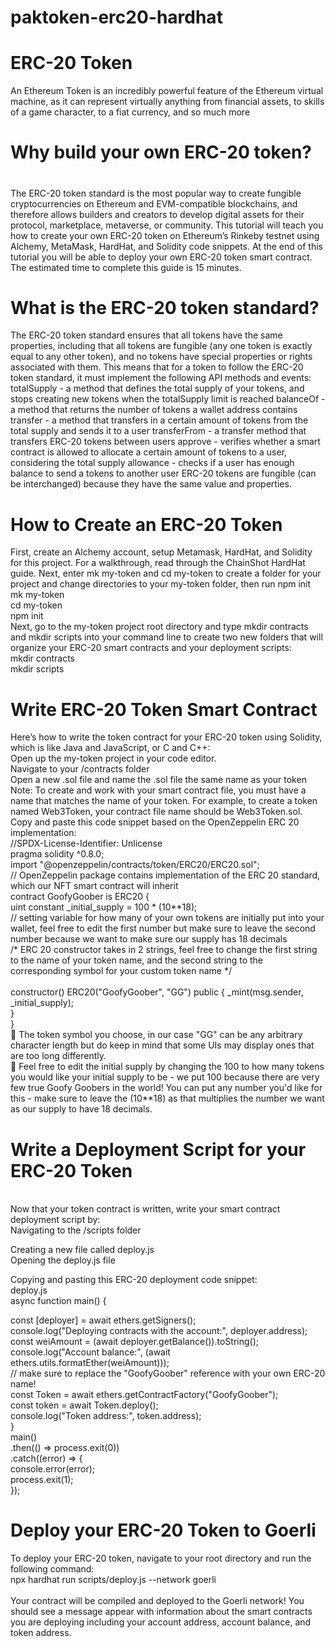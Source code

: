 # paktoken-erc20-hardhat
<h1>ERC-20 Token</h1>
An Ethereum Token is an incredibly powerful feature of the Ethereum virtual machine, as it can represent virtually anything from financial assets, to skills of a game character, to a fiat currency, and so much more
<h1>Why build your own ERC-20 token?<h1></h1>
The ERC-20 token standard is the most popular way to create fungible cryptocurrencies on Ethereum and EVM-compatible blockchains, and therefore allows builders and creators to develop digital assets for their protocol, marketplace, metaverse, or community.
This tutorial will teach you how to create your own ERC-20 token on Ethereum’s Rinkeby testnet using Alchemy, MetaMask, HardHat, and Solidity code snippets. At the end of this tutorial you will be able to deploy your own ERC-20 token smart contract. The estimated time to complete this guide is 15 minutes.
<h1>What is the ERC-20 token standard?</h1>
The ERC-20 token standard ensures that all tokens have the same properties, including that all tokens are fungible (any one token is exactly equal to any other token), and no tokens have special properties or rights associated with them.
This means that for a token to follow the ERC-20 token standard, it must implement the following API methods and events:
totalSupply - a method that defines the total supply of your tokens, and stops creating new tokens when the totalSupply limit is reached
balanceOf - a method that returns the number of tokens a wallet address contains
transfer - a method that transfers in a certain amount of tokens from the total supply and sends it to a user
transferFrom - a transfer method that transfers ERC-20 tokens between users
approve - verifies whether a smart contract is allowed to allocate a certain amount of tokens to a user, considering the total supply
allowance - checks if a user has enough balance to send a tokens to another user
ERC-20 tokens are fungible (can be interchanged) because they have the same value and properties.
<h1>How to Create an ERC-20 Token</h1>
First, create an Alchemy account, setup Metamask, HardHat, and Solidity for this project. For a walkthrough, read through the ChainShot HardHat guide. 
Next, enter mk my-token and cd my-token to create a folder for your project and change directories to your my-token folder, then run npm init

<br>
mk my-token
<br>
cd my-token
<br>
npm init
<br>
Next, go to the my-token project root directory and type mkdir contracts and mkdir scripts into your command line to create two new folders that will organize your ERC-20 smart contracts and your deployment scripts:
<br>
mkdir contracts
<br>
mkdir scripts
<br>
<h1> Write ERC-20 Token Smart Contract</h1>
Here’s how to write the token contract for your ERC-20 token using Solidity, which is like Java and JavaScript, or C and C++:
<br>
Open up the my-token project in your code editor.
<br>
Navigate to your /contracts folder
<br>
Open a new .sol file and name the .sol file the same name as your token
<br>
Note: To create and work with your smart contract file, you must have a name that matches the name of your token. For example, to create a token named Web3Token, your contract file name should be Web3Token.sol.
<br>
Copy and paste this code snippet based on the OpenZeppelin ERC 20 implementation:
<br>
//SPDX-License-Identifier: Unlicense<br>
pragma solidity ^0.8.0;
<br>
import "@openzeppelin/contracts/token/ERC20/ERC20.sol"; <br>
// OpenZeppelin package contains implementation of the ERC 20 standard, which our NFT smart contract will inherit
<br>
contract GoofyGoober is ERC20 {<br>
    uint constant _initial_supply = 100 * (10**18); <br>
    // setting variable for how many of your own tokens are initially put into your wallet, feel free to edit the first number but make sure to leave the second number because we want to make sure our supply has 18 decimals<br>
    /* ERC 20 constructor takes in 2 strings, feel free to change the first string to the name of your token name, and the second string to the corresponding symbol for your custom token name */<br>
<br>
    constructor() ERC20("GoofyGoober", "GG") public {
        _mint(msg.sender, _initial_supply);<br>
    }<br>
}<br>
  The token symbol you choose, in our case "GG" can be any arbitrary character length but do keep in mind that some UIs may display ones that are too long differently.<br>
  Feel free to edit the initial supply by changing the 100 to how many tokens you would like your initial supply to be - we put 100 because there are very few true Goofy Goobers in the world! You can put any number you'd like for this - make sure to leave the (10**18) as that multiplies the number we want as our supply to have 18 decimals.<br>

<h1> Write a Deployment Script for your ERC-20 Token</h1><br>
Now that your token contract is written, write your smart contract deployment script by:<br>
Navigating to the /scripts folder<br>

Creating a new file called deploy.js<br>
Opening the deploy.js file<br>

Copying and pasting this ERC-20 deployment code snippet:<br>
deploy.js
<br>
async function main() {<br>

  const [deployer] = await ethers.getSigners();<br>
  console.log("Deploying contracts with the account:", deployer.address);<br>
  const weiAmount = (await deployer.getBalance()).toString();<br>
  console.log("Account balance:", (await ethers.utils.formatEther(weiAmount)));<br>
  // make sure to replace the "GoofyGoober" reference with your own ERC-20 name!<br>
  const Token = await ethers.getContractFactory("GoofyGoober");<br>
  const token = await Token.deploy();<br>
  console.log("Token address:", token.address);<br>
}<br>
main()<br>
  .then(() => process.exit(0))<br>
  .catch((error) => {<br>
    console.error(error);<br>
    process.exit(1);<br>
});<br>

<h1> Deploy your ERC-20 Token to Goerli</h1>
To deploy your ERC-20 token, navigate to your root directory and run the following command: <br>
npx hardhat run scripts/deploy.js --network goerli<br>
<br>
Your contract will be compiled and deployed to the Goerli network! You should see a message appear with information about the smart contracts you are deploying including your account address, account balance, and token address.<br>

